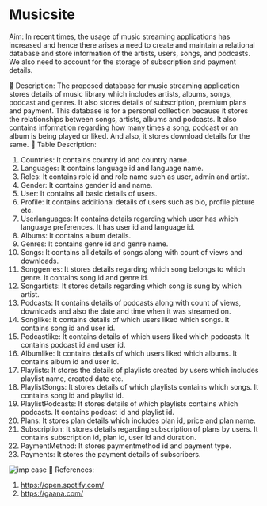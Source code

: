 # Musicsite

Aim:
In recent times, the usage of music streaming applications has increased
and hence there arises a need to create and maintain a relational database
and store information of the artists, users, songs, and podcasts. We also
need to account for the storage of subscription and payment details.


 Description:
The proposed database for music streaming application stores details of
music library which includes artists, albums, songs, podcast and genres. It
also stores details of subscription, premium plans and payment. This
database is for a personal collection because it stores the relationships
between songs, artists, albums and podcasts. It also contains information
regarding how many times a song, podcast or an album is being played or
liked. And also, it stores download details for the same.
 Table Description:
1. Countries: It contains country id and country name.
2. Languages: It contains language id and language name.
3. Roles: It contains role id and role name such as user, admin and artist.
4. Gender: It contains gender id and name.
5. User: It contains all basic details of users.
6. Profile: It contains additional details of users such as bio, profile
picture etc.
7. Userlanguages: It contains details regarding which user has which
language preferences. It has user id and language id.
8. Albums: It contains album details.
9. Genres: It contains genre id and genre name.
10. Songs: It contains all details of songs along with count of views and
downloads.
11. Songgenres: It stores details regarding which song belongs to which
genre. It contains song id and genre id.
12. Songartists: It stores details regarding which song is sung by which
artist.
13. Podcasts: It contains details of podcasts along with count of views,
downloads and also the date and time when it was streamed on.
14. Songlike: It contains details of which users liked which songs. It
contains song id and user id.
15. Podcastlike: It contains details of which users liked which podcasts. It
contains podcast id and user id.
16. Albumlike: It contains details of which users liked which albums. It
contains album id and user id.
17. Playlists: It stores the details of playlists created by users which
includes playlist name, created date etc.
18. PlaylistSongs: It stores details of which playlists contains which songs.
It contains song id and playlist id.
19. PlaylistPodcasts: It stores details of which playlists contains which
podcasts. It contains podcast id and playlist id.
20. Plans: It stores plan details which includes plan id, price and plan
name.
21. Subscription: It stores details regarding subscription of plans by users.
It contains subscription id, plan id, user id and duration.
22. PaymentMethod: It stores paymentmethod id and payment type.
23. Payments: It stores the payment details of subscribers.


![imp case](https://user-images.githubusercontent.com/88370858/153806428-9d3a8a8c-fc99-4213-b826-13db1e9f2a63.PNG)
 References:
1. https://open.spotify.com/
2. https://gaana.com/
